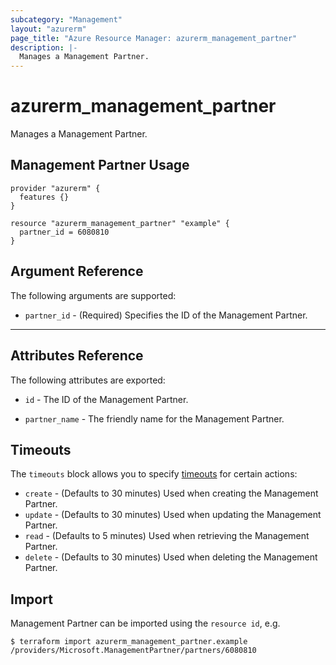```yaml
---
subcategory: "Management"
layout: "azurerm"
page_title: "Azure Resource Manager: azurerm_management_partner"
description: |-
  Manages a Management Partner.
---
```


# azurerm_management_partner

Manages a Management Partner.

## Management Partner Usage

```hcl
provider "azurerm" {
  features {}
}

resource "azurerm_management_partner" "example" {
  partner_id = 6080810
}
```

## Argument Reference

The following arguments are supported:

* `partner_id` - (Required) Specifies the ID of the Management Partner.

---

## Attributes Reference

The following attributes are exported:

* `id` - The ID of the Management Partner.

* `partner_name` - The friendly name for the Management Partner.

## Timeouts

The `timeouts` block allows you to specify [timeouts](https://www.terraform.io/docs/configuration/resources.html#timeouts) for certain actions:

* `create` - (Defaults to 30 minutes) Used when creating the Management Partner.
* `update` - (Defaults to 30 minutes) Used when updating the Management Partner.
* `read` - (Defaults to 5 minutes) Used when retrieving the Management Partner.
* `delete` - (Defaults to 30 minutes) Used when deleting the Management Partner.

## Import

Management Partner can be imported using the `resource id`, e.g.

```shell
$ terraform import azurerm_management_partner.example /providers/Microsoft.ManagementPartner/partners/6080810
```
